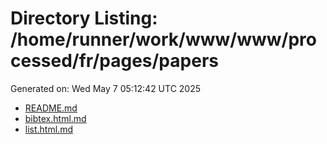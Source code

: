 # Directory Listing: /home/runner/work/www/www/processed/fr/pages/papers
Generated on: Wed May  7 05:12:42 UTC 2025

- [README.md](README.md)
- [bibtex.html.md](bibtex.html.md)
- [list.html.md](list.html.md)
